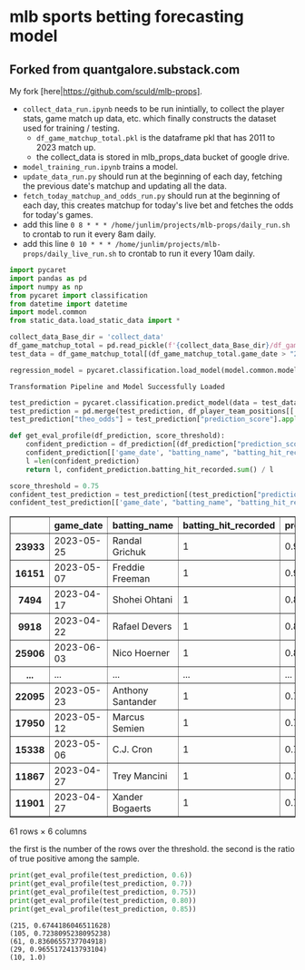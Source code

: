 # mlb sports betting forecasting model

## Forked from quantgalore.substack.com

My fork [here|https://github.com/sculd/mlb-props].

* `collect_data_run.ipynb` needs to be run inintially, to collect the player stats, game match up data, etc. which finally constructs the dataset used for training / testing.
  * `df_game_matchup_total.pkl` is the dataframe pkl that has 2011 to 2023 match up.
  * the collect_data is stored in mlb_props_data bucket of google drive.
* `model_training_run.ipynb` trains a model.
* `update_data_run.py` should run at the beginning of each day, fetching the previous date's matchup and updating all the data.
* `fetch_today_matchup_and_odds_run.py` should run at the beginning of each day, this creates matchup for today's live bet and fetches the odds for today's games.
* add this line `0 8 * * * /home/junlim/projects/mlb-props/daily_run.sh` to crontab to run it every 8am daily.
* add this line `0 10 * * * /home/junlim/projects/mlb-props/daily_live_run.sh` to crontab to run it every 10am daily.



```python
import pycaret
import pandas as pd
import numpy as np
from pycaret import classification
from datetime import datetime
import model.common
from static_data.load_static_data import *
```


```python
collect_data_Base_dir = 'collect_data'
df_game_matchup_total = pd.read_pickle(f'{collect_data_Base_dir}/df_game_matchup_total.pkl')
test_data = df_game_matchup_total[(df_game_matchup_total.game_date > "2022-12-01")][model.common.features]
```


```python
regression_model = pycaret.classification.load_model(model.common.model_file_name)
```

    Transformation Pipeline and Model Successfully Loaded



```python
test_prediction = pycaret.classification.predict_model(data = test_data, estimator = regression_model)
test_prediction = pd.merge(test_prediction, df_player_team_positions[['player_id','player_team_name']], left_on='batting_id', right_on='player_id', how='left')
test_prediction["theo_odds"] = test_prediction["prediction_score"].apply(model.common.odds_calculator)
```


```python
def get_eval_profile(df_prediction, score_threshold):
    confident_prediction = df_prediction[(df_prediction["prediction_score"] >= score_threshold) & (df_prediction["prediction_label"] == 1)].sort_values(by = "prediction_score", ascending = False).drop_duplicates("batting_name")
    confident_prediction[['game_date', "batting_name", "batting_hit_recorded",	"prediction_score", "player_team_name", "theo_odds"]]
    l =len(confident_prediction)
    return l, confident_prediction.batting_hit_recorded.sum() / l
```


```python
score_threshold = 0.75
confident_test_prediction = test_prediction[(test_prediction["prediction_score"] >= score_threshold) & (test_prediction["prediction_label"] == 1)].sort_values(by = "prediction_score", ascending = False).drop_duplicates("batting_name")
confident_test_prediction[['game_date', "batting_name", "batting_hit_recorded",	"prediction_score", "player_team_name", "theo_odds"]]
```




<div>
<style scoped>
    .dataframe tbody tr th:only-of-type {
        vertical-align: middle;
    }

    .dataframe tbody tr th {
        vertical-align: top;
    }

    .dataframe thead th {
        text-align: right;
    }
</style>
<table border="1" class="dataframe">
  <thead>
    <tr style="text-align: right;">
      <th></th>
      <th>game_date</th>
      <th>batting_name</th>
      <th>batting_hit_recorded</th>
      <th>prediction_score</th>
      <th>player_team_name</th>
      <th>theo_odds</th>
    </tr>
  </thead>
  <tbody>
    <tr>
      <th>23933</th>
      <td>2023-05-25</td>
      <td>Randal Grichuk</td>
      <td>1</td>
      <td>0.91</td>
      <td>Colorado Rockies</td>
      <td>-1011</td>
    </tr>
    <tr>
      <th>16151</th>
      <td>2023-05-07</td>
      <td>Freddie Freeman</td>
      <td>1</td>
      <td>0.90</td>
      <td>Atlanta Braves</td>
      <td>-900</td>
    </tr>
    <tr>
      <th>7494</th>
      <td>2023-04-17</td>
      <td>Shohei Ohtani</td>
      <td>1</td>
      <td>0.88</td>
      <td>Los Angeles Angels</td>
      <td>-733</td>
    </tr>
    <tr>
      <th>9918</th>
      <td>2023-04-22</td>
      <td>Rafael Devers</td>
      <td>1</td>
      <td>0.88</td>
      <td>Boston Red Sox</td>
      <td>-733</td>
    </tr>
    <tr>
      <th>25906</th>
      <td>2023-06-03</td>
      <td>Nico Hoerner</td>
      <td>1</td>
      <td>0.88</td>
      <td>Chicago Cubs</td>
      <td>-733</td>
    </tr>
    <tr>
      <th>...</th>
      <td>...</td>
      <td>...</td>
      <td>...</td>
      <td>...</td>
      <td>...</td>
      <td>...</td>
    </tr>
    <tr>
      <th>22095</th>
      <td>2023-05-23</td>
      <td>Anthony Santander</td>
      <td>1</td>
      <td>0.75</td>
      <td>Baltimore Orioles</td>
      <td>-300</td>
    </tr>
    <tr>
      <th>17950</th>
      <td>2023-05-12</td>
      <td>Marcus Semien</td>
      <td>1</td>
      <td>0.75</td>
      <td>Oakland Athletics</td>
      <td>-300</td>
    </tr>
    <tr>
      <th>15338</th>
      <td>2023-05-06</td>
      <td>C.J. Cron</td>
      <td>1</td>
      <td>0.75</td>
      <td>Colorado Rockies</td>
      <td>-300</td>
    </tr>
    <tr>
      <th>11867</th>
      <td>2023-04-27</td>
      <td>Trey Mancini</td>
      <td>1</td>
      <td>0.75</td>
      <td>Chicago Cubs</td>
      <td>-300</td>
    </tr>
    <tr>
      <th>11901</th>
      <td>2023-04-27</td>
      <td>Xander Bogaerts</td>
      <td>1</td>
      <td>0.75</td>
      <td>San Diego Padres</td>
      <td>-300</td>
    </tr>
  </tbody>
</table>
<p>61 rows × 6 columns</p>
</div>



the first is the number of the rows over the threshold. the second is the ratio of true positive among the sample.


```python
print(get_eval_profile(test_prediction, 0.6))
print(get_eval_profile(test_prediction, 0.7))
print(get_eval_profile(test_prediction, 0.75))
print(get_eval_profile(test_prediction, 0.80))
print(get_eval_profile(test_prediction, 0.85))
```

    (215, 0.6744186046511628)
    (105, 0.7238095238095238)
    (61, 0.8360655737704918)
    (29, 0.9655172413793104)
    (10, 1.0)



```python

```

